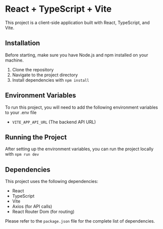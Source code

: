 # React + TypeScript + Vite

This project is a client-side application built with React, TypeScript, and Vite.

## Installation

Before starting, make sure you have Node.js and npm installed on your machine.

1. Clone the repository
2. Navigate to the project directory
3. Install dependencies with `npm install`

## Environment Variables

To run this project, you will need to add the following environment variables to your .env file

- `VITE_APP_API_URL` (The backend API URL)

## Running the Project

After setting up the environment variables, you can run the project locally with `npm run dev`

## Dependencies

This project uses the following dependencies:

- React
- TypeScript
- Vite
- Axios (for API calls)
- React Router Dom (for routing)

Please refer to the `package.json` file for the complete list of dependencies.